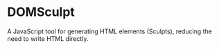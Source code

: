 # DOMSculpt
A JavaScript tool for generating HTML elements (Sculpts), reducing the need to write HTML directly.
